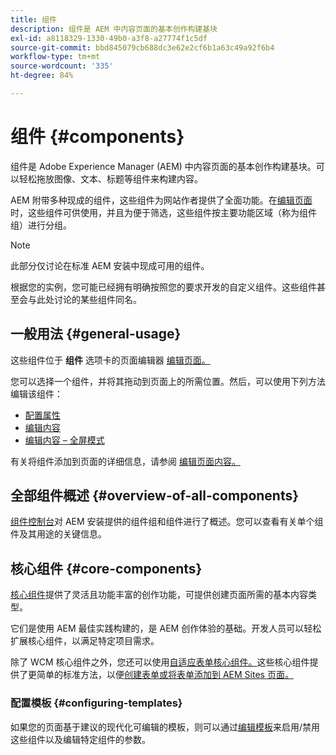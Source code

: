 ```yaml
---
title: 组件
description: 组件是 AEM 中内容页面的基本创作构建基块
exl-id: a8118329-1330-49b0-a3f8-a27774f1c5df
source-git-commit: bbd845079cb688dc3e62e2cf6b1a63c49a92f6b4
workflow-type: tm+mt
source-wordcount: '335'
ht-degree: 84%

---
```


# 组件 {#components}

组件是 Adobe Experience Manager (AEM) 中内容页面的基本创作构建基块。可以轻松拖放图像、文本、标题等组件来构建内容。

AEM 附带多种现成的组件，这些组件为网站作者提供了全面功能。在[编辑页面](/help/sites-cloud/authoring/page-editor/edit-content.md)时，这些组件可供使用，并且为便于筛选，这些组件按主要功能区域（称为组件组）进行分组。

>[!NOTE]
>
>此部分仅讨论在标准 AEM 安装中现成可用的组件。
>
>根据您的实例，您可能已经拥有明确按照您的要求开发的自定义组件。这些组件甚至会与此处讨论的某些组件同名。

## 一般用法 {#general-usage}

这些组件位于 **组件** 选项卡的页面编辑器 [编辑页面。](/help/sites-cloud/authoring/page-editor/edit-content.md)

您可以选择一个组件，并将其拖动到页面上的所需位置。然后，可以使用下列方法编辑该组件：

* [配置属性](/help/sites-cloud/authoring/sites-console/page-properties.md)
* [编辑内容](/help/sites-cloud/authoring/page-editor/edit-content.md)
* [编辑内容 – 全屏模式](/help/sites-cloud/authoring/page-editor/edit-content.md#edit-content-full-screen-mode)

有关将组件添加到页面的详细信息，请参阅 [编辑页面内容。](/help/sites-cloud/authoring/page-editor/edit-content.md)

## 全部组件概述 {#overview-of-all-components}

[组件控制台](/help/sites-cloud/authoring/components-console.md)对 AEM 安装提供的组件组和组件进行了概述。您可以查看有关单个组件及其用途的关键信息。

## 核心组件 {#core-components}

[核心组件](https://experienceleague.adobe.com/docs/experience-manager-core-components/using/introduction.html)提供了灵活且功能丰富的创作功能，可提供创建页面所需的基本内容类型。

它们是使用 AEM 最佳实践构建的，是 AEM 创作体验的基础。开发人员可以轻松扩展核心组件，以满足特定项目需求。

除了 WCM 核心组件之外，您还可以使用[自适应表单核心组件。](https://experienceleague.adobe.com/docs/experience-manager-core-components/using/adaptive-forms/introduction.html#features)这些核心组件提供了更简单的标准方法，以便[创建表单或将表单添加到 AEM Sites 页面。](/help/forms/create-or-add-an-adaptive-form-to-aem-sites-page.md)

### 配置模板 {#configuring-templates}

如果您的页面基于建议的现代化可编辑的模板，则可以通过[编辑模板](/help/sites-cloud/authoring/sites-console/templates.md)来启用/禁用这些组件以及编辑特定组件的参数。
